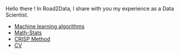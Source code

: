 Hello there !
In Road2Data, I share with you my experience as a Data Scientist.


- [Machine learning algorithms](MachineLearning/index.md)
- [Math-Stats](Math-Stats/index.md)
- [CRISP Method](pages/CRISP-Method.md)
- [CV](pages/cv.html)
